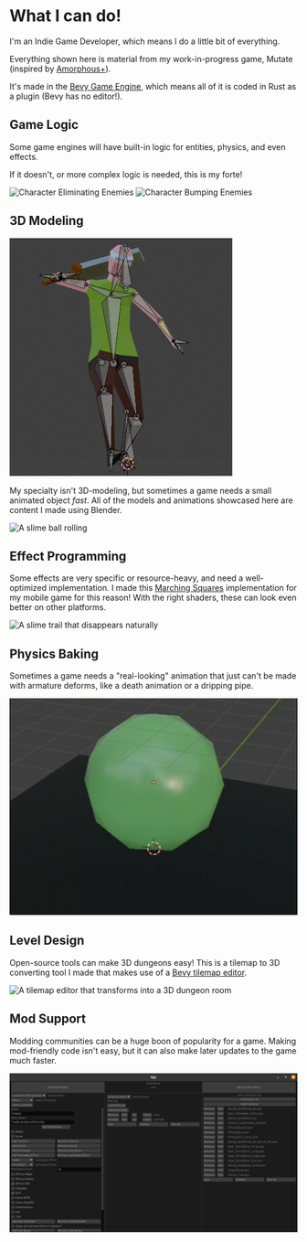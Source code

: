 # What I can do!
I'm an Indie Game Developer, which means I do a little bit of everything.

Everything shown here is material from my work-in-progress game, Mutate (inspired by [Amorphous+](<https://www.kongregate.com/games/innocuousgames/amorphous>)).

It's made in the [Bevy Game Engine](<https://bevyengine.org/>), which means all of it is coded in Rust as a plugin (Bevy has no editor!).

## Game Logic
Some game engines will have built-in logic for entities, physics, and even effects.

If it doesn't, or more complex logic is needed, this is my forte!

![Character Eliminating Enemies](https://raw.githubusercontent.com/k-specht/k-specht.github.io/main/assets/img/Logic_compressed.gif)
![Character Bumping Enemies](https://raw.githubusercontent.com/k-specht/k-specht.github.io/main/assets/img/Game_AI.gif)

## 3D Modeling
![A simple humanoid armature pose](https://raw.githubusercontent.com/k-specht/k-specht.github.io/main/assets/img/3D_Modeling_and_Posing.png)

My specialty isn't 3D-modeling, but sometimes a game needs a small animated object *fast*.
All of the models and animations showcased here are content I made using Blender.

![A slime ball rolling](https://raw.githubusercontent.com/k-specht/k-specht.github.io/main/assets/img/Rigging_Animation.gif)

## Effect Programming
Some effects are very specific or resource-heavy, and need a well-optimized implementation.
I made this [Marching Squares](<https://en.wikipedia.org/wiki/Marching_squares>) implementation for my mobile game for this reason!
With the right shaders, these can look even better on other platforms.

![A slime trail that disappears naturally](https://raw.githubusercontent.com/k-specht/k-specht.github.io/main/assets/img/Effects_compressed.gif)

## Physics Baking
Sometimes a game needs a "real-looking" animation that just can't be made with armature deforms, like a death animation or a dripping pipe.

![A slime jiggle physics simulation](https://raw.githubusercontent.com/k-specht/k-specht.github.io/main/assets/img/Physics_Baking.gif)

## Level Design
Open-source tools can make 3D dungeons easy!
This is a tilemap to 3D converting tool I made that makes use of a [Bevy tilemap editor](<https://github.com/StarArawn/bevy_ecs_tilemap>).

![A tilemap editor that transforms into a 3D dungeon room](https://raw.githubusercontent.com/k-specht/k-specht.github.io/main/assets/img/Level_Editing.gif)

## Mod Support
Modding communities can be a huge boon of popularity for a game.
Making mod-friendly code isn't easy, but it can also make later updates to the game much faster.

![An asset editor with a lot of buttons](https://raw.githubusercontent.com/k-specht/k-specht.github.io/main/assets/img/Mod_Support.png)
